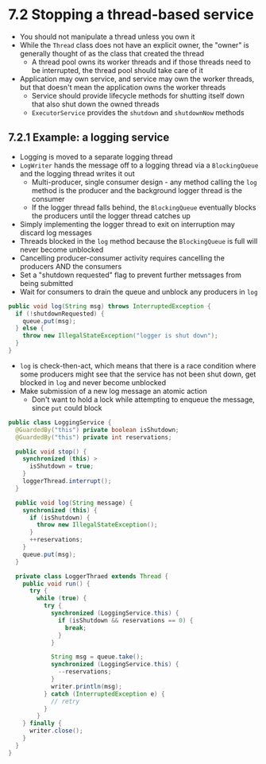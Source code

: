 # 7.2 Stopping a thread-based service

* You should not manipulate a thread unless you own it
* While the `Thread` class does not have an explicit owner, the "owner" is generally thought of as the class that created the thread
  * A thread pool owns its worker threads and if those threads need to be interrupted, the thread pool should take care of it
* Application may own service, and service may own the worker threads, but that doesn't mean the application owns the worker threads
  * Service should provide lifecycle methods for shutting itself down that also shut down the owned threads
  * `ExecutorService` provides the `shutdown` and `shutdownNow` methods

## 7.2.1 Example: a logging service

* Logging is moved to a separate logging thread
* `LogWriter` hands the message off to a logging thread via a `BlockingQueue` and the logging thread writes it out
  * Multi-producer, single consumer design - any method calling the `log` method is the producer and the background logger thread is the consumer
  * If the logger thread falls behind, the `BlockingQueue` eventually blocks the producers until the logger thread catches up
* Simply implementing the logger thread to exit on interruption may discard log messages
* Threads blocked in the `log` method because the `BlockingQueue` is full will never become unblocked
* Cancelling producer-consumer activity requires cancelling the producers AND the consumers
* Set a "shutdown requested" flag to prevent further metssages from being submitted
* Wait for consumers to drain the queue and unblock any producers in `log`

```java
public void log(String msg) throws InterruptedException {
  if (!shutdownRequested) {
    queue.put(msg);
  } else {
    throw new IllegalStateException("logger is shut down");
  }
}
```

* `log` is check-then-act, which means that there is a race condition where some producers might see that the service has not been shut down, get blocked in `log` and never become unblocked
* Make submission of a new log message an atomic action
  * Don't want to hold a lock while attempting to enqueue the message, since `put` could block

```java
public class LoggingService {
  @GuardedBy("this") private boolean isShutdown;
  @GuardedBy("this") private int reservations;

  public void stop() {
    synchronized (this) >
      isShutdown = true;
    }
    loggerThread.interrupt();
  }

  public void log(String message) {
    synchronized (this) {
      if (isShutdown) {
        throw new IllegalStateException();
      }
      ++reservations;
    }
    queue.put(msg);
  }

  private class LoggerThraed extends Thread {
    public void run() {
      try {
        while (true) {
          try {
            synchronized (LoggingService.this) {
              if (isShutdown && reservations == 0) {
                break;
              }
            }

            String msg = queue.take();
            synchronized (LoggingService.this) {
              --reservations;
            }
            writer.println(msg);
          } catch (InterruptedException e) {
            // retry
          }
        }
    } finally {
      writer.close();
    }
  }
}
```
